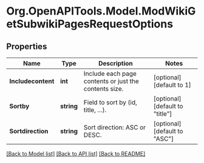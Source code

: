 # Org.OpenAPITools.Model.ModWikiGetSubwikiPagesRequestOptions

## Properties

Name | Type | Description | Notes
------------ | ------------- | ------------- | -------------
**Includecontent** | **int** | Include each page contents or just the contents size. | [optional] [default to 1]
**Sortby** | **string** | Field to sort by (id, title, ...). | [optional] [default to "title"]
**Sortdirection** | **string** | Sort direction: ASC or DESC. | [optional] [default to "ASC"]

[[Back to Model list]](../README.md#documentation-for-models) [[Back to API list]](../README.md#documentation-for-api-endpoints) [[Back to README]](../README.md)

